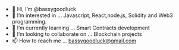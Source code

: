- 👋 Hi, I’m @bassygoodluck
- 👀 I’m interested in ... Javascript, React,node.js, Solidity and Web3 programming.
- 🌱 I’m currently learning ... Smart Contracts development
- 💞️ I’m looking to collaborate on ... Blockchain projects
- 📫 How to reach me ... bassygoodluck@gmail.com

<!---
About ME is a ✨ special ✨ repository because its `README.md` (this file) appears on your GitHub profile.
You can click the Preview link to take a look at your changes.
--->
